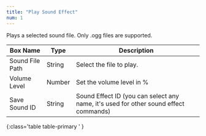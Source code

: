 ```yaml
---
title: "Play Sound Effect"
num: 1
---
```


Plays a selected sound file. Only .ogg files are supported.

| Box Name | Type | Description | 
|-------|--------|--------|
|Sound File Path|	String|	Select the file to play.
|Volume Level|Number|Set the volume level in %
|Save Sound ID|String|Sound Effect ID (you can select any name, it's used for other sound effect commands)
{:class='table table-primary ' }












